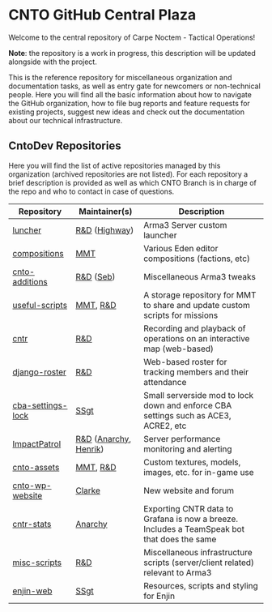 # CNTO GitHub Central Plaza

Welcome to the central repository of Carpe Noctem - Tactical Operations!

**Note**: the repository is a work in progress, this description will be updated alongside with the project.

This is the reference repository for miscellaneous organization and documentation tasks, as well as entry gate for newcomers or non-technical people. Here you will find all the basic information about how to navigate the GitHub organization, how to file bug reports and feature requests for existing projects, suggest new ideas and check out the documentation about our technical infrastructure.

## CntoDev Repositories

Here you will find the list of active repositories managed by this organization (archived repositories are not listed). For each repository a brief description is provided as well as which CNTO Branch is in charge of the repo and who to contact in case of questions.

| Repository | Maintainer(s) | Description |
| --- | --- | --- |
| [luncher](https://github.com/CntoDev/luncher) | [R&D](https://github.com/orgs/CntoDev/teams/rnd) ([Highway](https://github.com/milivojm)) | Arma3 Server custom launcher |
| [compositions](https://github.com/CntoDev/compositions) | [MMT](https://github.com/orgs/CntoDev/teams/mmt) | Various Eden editor compositions (factions, etc) |
| [cnto-additions](https://github.com/CntoDev/cnto-additions) | [R&D](https://github.com/orgs/CntoDev/teams/rnd) ([Seb](https://github.com/Seb105)) | Miscellaneous Arma3 tweaks |
| [useful-scripts](https://github.com/CntoDev/useful-scripts) | [MMT](https://github.com/orgs/CntoDev/teams/mmt), [R&D](https://github.com/orgs/CntoDev/teams/rnd) | A storage repository for MMT to share and update custom scripts for missions |
| [cntr](https://github.com/CntoDev/cntr) | [R&D](https://github.com/orgs/CntoDev/teams/rnd) | Recording and playback of operations on an interactive map (web-based) |
| [django-roster](https://github.com/CntoDev/django-roster) | [R&D](https://github.com/orgs/CntoDev/teams/rnd) | Web-based roster for tracking members and their attendance |
| [cba-settings-lock](https://github.com/CntoDev/cba-settings-lock) | [SSgt](https://github.com/orgs/CntoDev/teams/ssgt) | Small serverside mod to lock down and enforce CBA settings such as ACE3, ACRE2, etc |
| [ImpactPatrol](https://github.com/CntoDev/ImpactPatrol) | [R&D](https://github.com/orgs/CntoDev/teams/rnd) ([Anarchy](https://github.com/Didr), [Henrik](https://github.com/enrico-ghidoni)) | Server performance monitoring and alerting |
| [cnto-assets](https://github.com/CntoDev/cnto-assets) | [MMT](https://github.com/orgs/CntoDev/teams/mmt), [R&D](https://github.com/orgs/CntoDev/teams/rnd) | Custom textures, models, images, etc. for in-game use |
| [cnto-wp-website](https://github.com/CntoDev/cnto-wp-website) | [Clarke](https://github.com/JamesTheClarke) | New website and forum |
| [cntr-stats](https://github.com/CntoDev/cntr-stats) | [Anarchy](https://github.com/Didr) | Exporting CNTR data to Grafana is now a breeze. Includes a TeamSpeak bot that does the same |
| [misc-scripts](https://github.com/CntoDev/misc-scripts) | [R&D](https://github.com/orgs/CntoDev/teams/rnd) | Miscellaneous infrastructure scripts (server/client related) relevant to Arma3 |
| [enjin-web](https://github.com/CntoDev/enjin-web) | [SSgt](https://github.com/orgs/CntoDev/teams/ssgt) | Resources, scripts and styling for Enjin |

